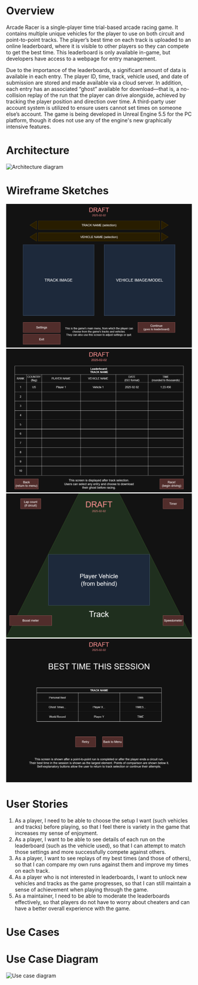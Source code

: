 # Overview
Arcade Racer is a single-player time trial-based arcade racing game. It contains multiple unique vehicles for the player to use on both circuit and point-to-point tracks. The player’s best time on each track is uploaded to an online leaderboard, where it is visible to other players so they can compete to get the best time. This leaderboard is only available in-game, but developers have access to a webpage for entry management.

Due to the importance of the leaderboards, a significant amount of data is available in each entry. The player ID, time, track, vehicle used, and date of submission are stored and made available via a cloud server. In addition, each entry has an associated “ghost” available for download—that is, a no-collision replay of the run that the player can drive alongside, achieved by tracking the player position and direction over time. A third-party user account system is utilized to ensure users cannot set times on someone else’s account. The game is being developed in Unreal Engine 5.5 for the PC platform, though it does not use any of the engine's new graphically intensive features.

# Architecture
![Architecture diagram](images/arch-diagram.png)

# Wireframe Sketches
![Menu wireframe](images/menu-wireframe-dark.png)
![Leaderboard wireframe](images/leaderboard-wireframe-dark.png)
![Driving wireframe](images/driving-wireframe-dark.png)
![Results wireframe](images/results-wireframe-dark.png)

# User Stories
1. As a player, I need to be able to choose the setup I want (such vehicles and tracks) before playing, so that I feel there is variety in the game that increases my sense of enjoyment.
2. As a player, I want to be able to see details of each run on the leaderboard (such as the vehicle used), so that I can attempt to match those settings and more successfully compete against others.
3. As a player, I want to see replays of my best times (and those of others), so that I can compare my own runs against them and improve my times on each track.
4. As a player who is not interested in leaderboards, I want to unlock new vehicles and tracks as the game progresses, so that I can still maintain a sense of achievement when playing through the game.
5. As a maintainer, I need to be able to moderate the leaderboards effectively, so that players do not have to worry about cheaters and can have a better overall experience with the game.

# Use Cases


# Use Case Diagram
![Use case diagram](images/use-case-diagram.png)
